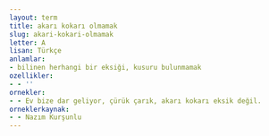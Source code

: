 ```yaml
---
layout: term
title: akarı kokarı olmamak
slug: akari-kokari-olmamak
letter: A
lisan: Türkçe
anlamlar:
- bilinen herhangi bir eksiği, kusuru bulunmamak
ozellikler:
- - ''
ornekler:
- - Ev bize dar geliyor, çürük çarık, akarı kokarı eksik değil.
orneklerkaynak:
- - Nazım Kurşunlu
---
```

